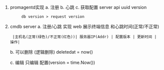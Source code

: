 1. promagentd实现
    a. 注册
    b. 心跳
    c. 获取配置
        server api
            uuid version

            db version > request version
2. cmdb server
   a. 注册/心跳 实现
        web 展示终端信息 和心跳时间(正常/不正常)

        |主机名(正常(绿色)/不正常(红色))| 服务器IP(Addr) | 配置版本 | 更新时间 | 操作|
    b. 可以删除 (逻辑删除)
        deletedat = now()

    c. 编辑
        只编辑 配置(version = time.Now())